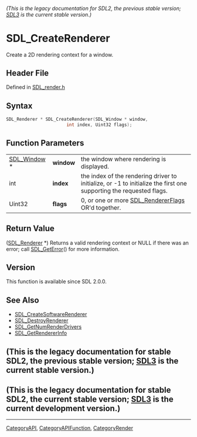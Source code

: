 ###### (This is the legacy documentation for SDL2, the previous stable version; [SDL3](https://wiki.libsdl.org/SDL3/) is the current stable version.)
# SDL_CreateRenderer

Create a 2D rendering context for a window.

## Header File

Defined in [SDL_render.h](https://github.com/libsdl-org/SDL/blob/SDL2/include/SDL_render.h)

## Syntax

```c
SDL_Renderer * SDL_CreateRenderer(SDL_Window * window,
                       int index, Uint32 flags);
```

## Function Parameters

|                            |            |                                                                                                                    |
| -------------------------- | ---------- | ------------------------------------------------------------------------------------------------------------------ |
| [SDL_Window](SDL_Window) * | **window** | the window where rendering is displayed.                                                                           |
| int                        | **index**  | the index of the rendering driver to initialize, or -1 to initialize the first one supporting the requested flags. |
| Uint32                     | **flags**  | 0, or one or more [SDL_RendererFlags](SDL_RendererFlags) OR'd together.                                            |

## Return Value

([SDL_Renderer](SDL_Renderer) *) Returns a valid rendering context or NULL
if there was an error; call [SDL_GetError](SDL_GetError)() for more
information.

## Version

This function is available since SDL 2.0.0.

## See Also

- [SDL_CreateSoftwareRenderer](SDL_CreateSoftwareRenderer)
- [SDL_DestroyRenderer](SDL_DestroyRenderer)
- [SDL_GetNumRenderDrivers](SDL_GetNumRenderDrivers)
- [SDL_GetRendererInfo](SDL_GetRendererInfo)


## (This is the legacy documentation for stable SDL2, the previous stable version; [SDL3](https://wiki.libsdl.org/SDL3/) is the current stable version.)



## (This is the legacy documentation for stable SDL2, the current stable version; [SDL3](https://wiki.libsdl.org/SDL3/) is the current development version.)



----
[CategoryAPI](CategoryAPI), [CategoryAPIFunction](CategoryAPIFunction), [CategoryRender](CategoryRender)

